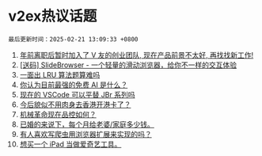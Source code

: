 # v2ex热议话题

`最后更新时间：2025-02-21 13:09:33 +0800`

1. [年前离职后暂时加入了 V 友的创业团队, 现在产品前景不太好, 再找找新工作!](https://www.v2ex.com/t/1112917)
1. [[送码] SlideBrowser - 一个轻量的滑动浏览器，给你不一样的交互体验](https://www.v2ex.com/t/1113107)
1. [一面出 LRU 算法题算难吗](https://www.v2ex.com/t/1113104)
1. [你认为目前最强的免费 AI 是什么？](https://www.v2ex.com/t/1113051)
1. [现在的 VSCode 可以平替 JBr 系列吗](https://www.v2ex.com/t/1113020)
1. [今后貌似不用肉身去香港开港卡了？](https://www.v2ex.com/t/1113000)
1. [机械革命现在品控如何？](https://www.v2ex.com/t/1112937)
1. [已婚的来说下，每个月给老婆/家庭多少钱。](https://www.v2ex.com/t/1113156)
1. [有人喜欢写爬虫用浏览器扩展来实现的吗？](https://www.v2ex.com/t/1112944)
1. [想买一个 iPad 当做爱奇艺工具。](https://www.v2ex.com/t/1113125)

